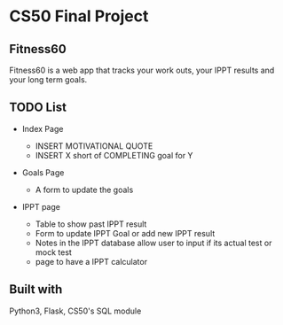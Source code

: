 # CS50 Final Project

## Fitness60

Fitness60 is a web app that tracks your work outs, your IPPT results and your long term goals.

## TODO List
* Index Page
    * INSERT MOTIVATIONAL QUOTE 
    * INSERT X short of COMPLETING  goal for Y

* Goals Page
    * A form to update the goals

* IPPT page
    * Table to show past IPPT result
    * Form to update IPPT Goal or add new IPPT result
    * Notes in the IPPT database allow user to input if its actual test or mock test
    * page to have a IPPT calculator


## Built with
Python3, Flask, CS50's SQL module